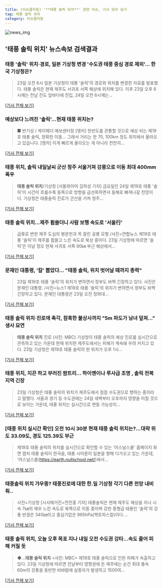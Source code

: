 ```yaml
---
title: (이슈클리핑) '**태풍 솔릭 위치**' 관련 이슈, 기사 모아 보기
tag: 태풍 솔릭 위치
category: 이슈클리핑
---
```

![news_img](https://user-images.githubusercontent.com/42597476/44507050-1206f400-a6e4-11e8-8d98-7ffbfebb353f.png)

## **'**태풍 솔릭 위치**'** 뉴스속보 검색결과
### 태풍 '솔릭' 위치·경로, 일본 기상청 변경 '수도권 태풍 중심 경로 제외'… 한국 기상청은?

>23일 오전 6시 일본 기상청이 태풍 '솔릭'의 경로와 위치를 변경한 자료를 발표했다. 태풍 솔릭은 현재 제주도 서귀포 서쪽 해상에 위치해 있다. 이후 23일 오후 6시께는 전남 진도 앞바다에 진입, 24일 오전 6시께는...

[[기사 전체 보기]](http://www.etoday.co.kr/news/section/newsview.php?idxno=1655262)

### 예상보다 느려진 '솔릭'...현재 태풍 위치는?

>■ 반기성 / 케이웨더 예보센터장 [앵커] 한반도를 관통할 것으로 예상 되는 제19호 태풍 솔릭, 정확한 이동... 그래서 거리는 한 70, 100km 정도 위치에서 올라오고 있습니다. [앵커] 이게 빠르게 올라오는 게 아니라 천천히...

[[기사 전체 보기]](http://www.ytn.co.kr/_ln/0108_201808230812060679)

### 태풍 위치, 솔릭 내일날씨 군산 청주 서울거쳐 강릉으로 이동 최대 400mm 폭우

>**태풍 솔릭 위치**/기상청 [서울와이어 김하성 기자] 금요일인 24일 제19호 태풍 '솔릭'이 시간이 흐를수록 동쪽으로 방향을 급선회하면서 동해로 빠져나갈 전망이다. 기상청은 태풍솔릭 진로가 군산을 거쳐 청주...

[[기사 전체 보기]](http://www.seoulwire.com/news/articleView.html?idxno=23749)

### **태풍 솔릭 위치**…제주 휩쓸더니 사람 보행 속도로 '서울行'

>급류로 변한 제주 도심의 병문천과 목 잘린 공룡 모형 /사진=연합뉴스 제19호 태풍 '솔릭'이 제주를 휩쓸고 느린 속도로 북상 중이다. 23일 기상청에 따르면 '솔릭'은 이날 정오 현재 서귀포 서쪽 90㎞ 부근 해상에서...

[[기사 전체 보기]](http://news.hankyung.com/article/2018082303957)

### 문재인 대통령, '칼' 뽑았다… "태풍 솔릭, 위치 벗어날 때까지 총력"

>23일 제19호 태풍 '솔릭'의 위치가 변하면서 정부도 바짝 긴장하고 있다. 사진은 문재인 대통령. /사진=뉴스1 제19호 태풍 '솔릭'의 위치가 변하면서 정부도 바짝 긴장하고 있다. 문재인 대통령은 23일 오전 청와대...

[[기사 전체 보기]](http://moneys.mt.co.kr/news/mwView.php?no=2018082314038084921)

### **태풍 솔릭 위치**·진로에 촉각, 참혹한 불상사까지 "5m 파도가 남녀 덮쳐…" 생사 묘연

>**태풍 솔릭 위치** 진로 (사진: MBC) 기상청이 태풍 솔릭의 예상 진로를 실시간으로 관측하고 있는 가운데 현재 위치한 제주도에서는 피해가 계속돼 우려 커지고 있다. 23일 기상청은 제19호 태풍 솔릭의 현 위치가 오후 1시...

[[기사 전체 보기]](http://www.suwon.com/news/articleView.html?idxno=126641)

### 태풍 위치, 지끈 하고 부러진 팜트리... 하이옌이나 루사급 조명 , 솔릭 전북지역 긴장

>23일 기상청은 태풍 솔릭의 위치가 제주도에서 점점 수도권으로 향하는 중이라고 말했다. 서울과 경기 등 수도권에는 24일 새벽부터 오후까지 영향을 미칠 것으로 보이는 가운데, 태풍 위치는 실시간으로 변동 가능성이...

[[기사 전체 보기]](http://www.incheonnews.com/news/articleView.html?idxno=110155)

### [태풍 위치 실시간 확인] 오전 10시 30분 현재 **태풍 솔릭 위치**는?…대략 위도 33.09도, 경도 125.39도 부근

>제19호 태풍 솔릭의 위치를 실시간으로 확인할 수 있는 '어스널스쿨' 홈페이지 화면 캡처 태풍 솔릭이 한국을, 태풍 시마론이 일본을 향해 다가오고 있는 가운데, '어스널스쿨(https://earth.nullschool.net/)에서...

[[기사 전체 보기]](http://news.imaeil.com/Society/2018082310413082753)

### 태풍솔릭 위치 갸우뚱? 태풍진로에 대한 한.일 기상청 각기 다른 전망 내비춰..

>사진=기상청 [시사매거진=전진홍 기자] 태풍솔릭은 현재 제주도 해상을 지나 시속 7㎞의 매우 느린 속도로 북쪽으로 이동 중이며 강한 중형급 태풍인 '솔릭'의 강풍 반경은 340㎞이고 중심기압은 965hPa(헥토파스칼)이다....

[[기사 전체 보기]](http://www.sisamagazine.co.kr/news/articleView.html?idxno=140863)

### **태풍 솔릭 위치**, 오늘 오후 목포 지나 내일 오전 수도권 강타…속도 줄어 피해 커질 듯

>◆…**태풍 솔릭 위치** <사진: MBC> 제19호 태풍 솔릭으로 인한 피해가 속출하고 있다. 23일 기상청에 따르면 전날부터 영향권에 든 제주에는 순간 최대 풍속 60m의 강풍을 동반한 비바람에 실종자가 발생하고 1500여...

[[기사 전체 보기]](http://www.joseilbo.com/news/news_read.php?uid=359429&class=33&grp=)



